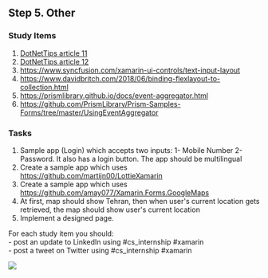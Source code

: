 ## Step 5. Other

### Study Items  <!-- omit in toc -->
  01. [DotNetTips article 11](https://www.dotnettips.info/post/2959)
  02. [DotNetTips article 12](https://www.dotnettips.info/post/2962)
  03. https://www.syncfusion.com/xamarin-ui-controls/text-input-layout
  04. https://www.davidbritch.com/2018/06/binding-flexlayout-to-collection.html
  05. https://prismlibrary.github.io/docs/event-aggregator.html
  06. https://github.com/PrismLibrary/Prism-Samples-Forms/tree/master/UsingEventAggregator

### Tasks  <!-- omit in toc -->

  01. Sample app (Login) which accepts two inputs: 1- Mobile Number 2- Password. It also has a login button. The app should be multilingual
  02. Create a sample app which uses https://github.com/martijn00/LottieXamarin
  03. Create a sample app which uses https://github.com/amay077/Xamarin.Forms.GoogleMaps
  04. At first, map should show Tehran, then when user's current location gets retrieved, the map should show user's current location
  05. Implement a designed page.

For each study item you should:  
    - post an update to LinkedIn using #cs_internship #xamarin  
    - post a tweet on Twitter using #cs_internship #xamarin

![](/courses/xamarin/assets/img3.png)